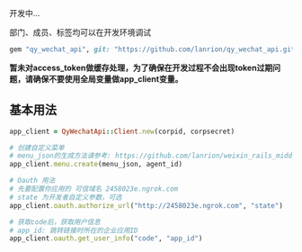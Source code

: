 开发中...

部门、成员、标签均可以在开发环境调试

```ruby
gem "qy_wechat_api", git: "https://github.com/lanrion/qy_wechat_api.git"
```

**暂未对access_token做缓存处理，为了确保在开发过程不会出现token过期问题，请确保不要使用全局变量做app_client变量。**

## 基本用法

```ruby
app_client = QyWechatApi::Client.new(corpid, corpsecret)

# 创建自定义菜单
# menu_json的生成方法请参考: https://github.com/lanrion/weixin_rails_middleware/wiki/DIY-menu
app_client.menu.create(menu_json, agent_id)

# Oauth 用法
# 先要配置你应用的 可信域名 2458023e.ngrok.com
# state 为开发者自定义参数，可选
app_client.oauth.authorize_url("http://2458023e.ngrok.com", "state")

# 获取code后，获取用户信息
# app_id: 跳转链接时所在的企业应用ID
app_client.oauth.get_user_info("code", "app_id")
```


